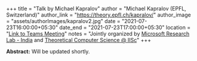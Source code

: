 +++
title = "Talk by Michael Kapralov"
author = "Michael Kapralov (EPFL, Switzerland)"
author_link = "https://theory.epfl.ch/kapralov/"
author_image = "assets/authorImages/kapralov2.jpg"
date = "2021-07-23T16:00:00+05:30"
date_end = "2021-07-23T17:00:00+05:30"
location = "<a href = "https://teams.microsoft.com/l/meetup-join/19%3ameeting_ZGE3NDg5NzktMWQ0Zi00MzFmLTg5OTgtMTMyYWM4MWQyYjI2%40thread.v2/0?context=%7b%22Tid%22%3a%226f15cd97-f6a7-41e3-b2c5-ad4193976476%22%2c%22Oid%22%3a%227c84465e-c38b-4d7a-9a9d-ff0dfa3638b3%22%7d" target= "_blank">Link to Teams Meeting</a>"
notes = "Jointly organized by <a href = "https://www.microsoft.com/en-us/research/lab/microsoft-research-india/" target= "_blank">Microsoft Research Lab - India</a> and <a href='https://www.csa.iisc.ac.in/theoretical-computer-science/' target= "_blank">Theoretical Computer Science @ IISc</a>"
+++

<b>Abstract:</b> Will be updated shortly.